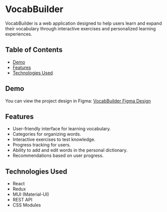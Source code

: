 # VocabBuilder

VocabBuilder is a web application designed to help users learn and expand their vocabulary through interactive exercises and personalized learning experiences. 

## Table of Contents
- [Demo](#demo)
- [Features](#features)
- [Technologies Used](#technologies-used)

## Demo
You can view the project design in Figma: [VocabBuilder Figma Design](https://www.figma.com/design/qP3b710sZ5FRF0Baa7w7u0/VocabBuilder?node-id=0-1&node-type=canvas&t=xhiEIm9TczDJOScC-0)

## Features
- User-friendly interface for learning vocabulary.
- Categories for organizing words.
- Interactive exercises to test knowledge.
- Progress tracking for users.
- Ability to add and edit words in the personal dictionary.
- Recommendations based on user progress.

## Technologies Used
- React
- Redux
- MUI (Material-UI)
- REST API
- CSS Modules
